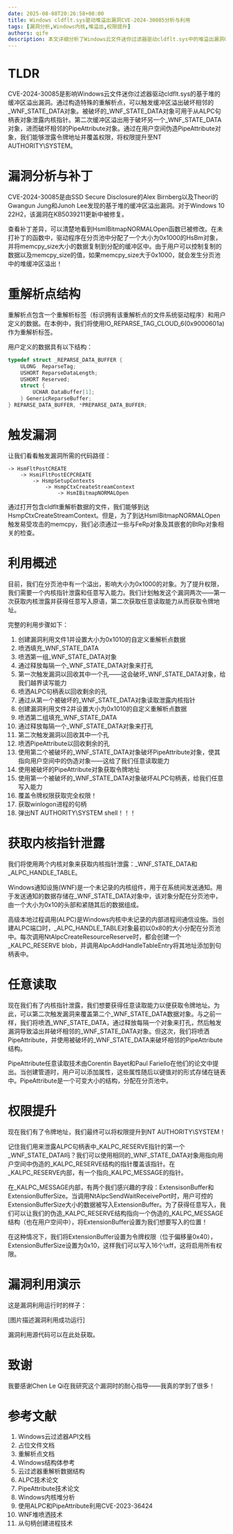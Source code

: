 ```yaml
---
date: 2025-08-08T20:26:58+08:00
title: Windows cldflt.sys驱动堆溢出漏洞CVE-2024-30085分析与利用
tags: [漏洞分析,Windows内核,堆溢出,权限提升]
authors: qife
description: 本文详细分析了Windows云文件迷你过滤器驱动cldflt.sys中的堆溢出漏洞CVE-2024-30085，包括漏洞触发原理、利用技术实现内核指针泄露和任意读写，最终实现从普通用户到SYSTEM权限的提升过程。
---
```


# TLDR
CVE-2024-30085是影响Windows云文件迷你过滤器驱动cldflt.sys的基于堆的缓冲区溢出漏洞。通过构造特殊的重解析点，可以触发缓冲区溢出破坏相邻的_WNF_STATE_DATA对象。被破坏的_WNF_STATE_DATA对象可用于从ALPC句柄表对象泄露内核指针。第二次缓冲区溢出用于破坏另一个_WNF_STATE_DATA对象，进而破坏相邻的PipeAttribute对象。通过在用户空间伪造PipeAttribute对象，我们能够泄露令牌地址并覆盖权限，将权限提升至NT AUTHORITY\SYSTEM。

# 漏洞分析与补丁
CVE-2024-30085是由SSD Secure Disclosure的Alex Birnberg以及Theori的Gwangun Jung和Junoh Lee发现的基于堆的缓冲区溢出漏洞。对于Windows 10 22H2，该漏洞在KB5039211更新中被修复。

查看补丁差异，可以清楚地看到HsmIBitmapNORMALOpen函数已被修改。在未打补丁的函数中，驱动程序在分页池中分配了一个大小为0x1000的HsBm对象，并将memcpy_size大小的数据复制到分配的缓冲区中。由于用户可以控制复制的数据以及memcpy_size的值，如果memcpy_size大于0x1000，就会发生分页池中的堆缓冲区溢出！

# 重解析点结构
重解析点包含一个重解析标签（标识拥有该重解析点的文件系统驱动程序）和用户定义的数据。在本例中，我们将使用IO_REPARSE_TAG_CLOUD_6(0x9000601a)作为重解析标签。

用户定义的数据具有以下结构：
```c
typedef struct _REPARSE_DATA_BUFFER {
    ULONG  ReparseTag;
    USHORT ReparseDataLength;
    USHORT Reserved;
    struct {
        UCHAR DataBuffer[1];
    } GenericReparseBuffer;
} REPARSE_DATA_BUFFER, *PREPARSE_DATA_BUFFER;
```

# 触发漏洞
让我们看看触发漏洞所需的代码路径：
```
-> HsmFltPostCREATE
    -> HsmiFltPostECPCREATE
        -> HsmpSetupContexts
            -> HsmpCtxCreateStreamContext
                -> HsmIBitmapNORMALOpen
```
通过打开包含cldflt重解析数据的文件，我们能够到达HsmpCtxCreateStreamContext。但是，为了到达HsmIBitmapNORMALOpen触发易受攻击的memcpy，我们必须通过一些与FeRp对象及其嵌套的BtRp对象相关的检查。

# 利用概述
目前，我们在分页池中有一个溢出，影响大小为0x1000的对象。为了提升权限，我们需要一个内核指针泄露和任意写入能力。我们计划触发这个漏洞两次——第一次获取内核泄露并获得任意写入原语，第二次获取任意读取能力从而获取令牌地址。

完整的利用步骤如下：
1. 创建漏洞利用文件1并设置大小为0x1010的自定义重解析点数据
2. 喷洒填充_WNF_STATE_DATA
3. 喷洒第一组_WNF_STATE_DATA对象
4. 通过释放每隔一个_WNF_STATE_DATA对象来打孔
5. 第一次触发漏洞以回收其中一个孔——这会破坏_WNF_STATE_DATA对象，给我们越界读写能力
6. 喷洒ALPC句柄表以回收剩余的孔
7. 通过从第一个被破坏的_WNF_STATE_DATA对象读取泄露内核指针
8. 创建漏洞利用文件2并设置大小为0x1010的自定义重解析点数据
9. 喷洒第二组填充_WNF_STATE_DATA
10. 通过释放每隔一个_WNF_STATE_DATA对象来打孔
11. 第二次触发漏洞以回收其中一个孔
12. 喷洒PipeAttribute以回收剩余的孔
13. 使用第二个被破坏的_WNF_STATE_DATA对象破坏PipeAttribute对象，使其指向用户空间中的伪造对象——这给了我们任意读取能力
14. 使用被破坏的PipeAttribute对象获取令牌地址
15. 使用第一个被破坏的_WNF_STATE_DATA对象破坏ALPC句柄表，给我们任意写入能力
16. 覆盖令牌权限获取完全权限！
17. 获取winlogon进程的句柄
18. 弹出NT AUTHORITY\SYSTEM shell！！！

# 获取内核指针泄露
我们将使用两个内核对象来获取内核指针泄露：_WNF_STATE_DATA和_ALPC_HANDLE_TABLE。

Windows通知设施(WNF)是一个未记录的内核组件，用于在系统间发送通知。用于发送通知的数据存储在_WNF_STATE_DATA对象中，该对象分配在分页池中，由一个大小为0x10的头部和紧随其后的数据组成。

高级本地过程调用(ALPC)是Windows内核中未记录的内部进程间通信设施。当创建ALPC端口时，_ALPC_HANDLE_TABLE对象最初以0x80的大小分配在分页池中。每次调用NtAlpcCreateResourceReserve时，都会创建一个_KALPC_RESERVE blob，并调用AlpcAddHandleTableEntry将其地址添加到句柄表中。

# 任意读取
现在我们有了内核指针泄露，我们想要获得任意读取能力以便获取令牌地址。为此，可以第二次触发漏洞来覆盖第二个_WNF_STATE_DATA数据对象。与之前一样，我们将喷洒_WNF_STATE_DATA，通过释放每隔一个对象来打孔，然后触发漏洞导致溢出并破坏相邻的_WNF_STATE_DATA对象。但这次，我们将喷洒PipeAttribute，并使用被破坏的_WNF_STATE_DATA来破坏相邻的PipeAttribute结构。

PipeAttribute任意读取技术由Corentin Bayet和Paul Fariello在他们的论文中提出。当创建管道时，用户可以添加属性，这些属性随后以键值对的形式存储在链表中。PipeAttribute是一个可变大小的结构，分配在分页池中。

# 权限提升
现在我们有了令牌地址，我们最终可以将权限提升到NT AUTHORITY\SYSTEM！

记住我们用来泄露ALPC句柄表中_KALPC_RESERVE指针的第一个_WNF_STATE_DATA吗？我们可以使用相同的_WNF_STATE_DATA对象用指向用户空间中伪造的_KALPC_RESERVE结构的指针覆盖该指针。在_KALPC_RESERVE内部，有一个指向_KALPC_MESSAGE的指针。

在_KALPC_MESSAGE内部，有两个我们感兴趣的字段：ExtensisonBuffer和ExtensionBufferSize。当调用NtAlpcSendWaitReceivePort时，用户可控的ExtensionBufferSize大小的数据被写入ExtensionBuffer。为了获得任意写入，我们可以让我们的伪造_KALPC_RESERVE结构指向一个伪造的_KALPC_MESSAGE结构（也在用户空间中），将ExtensionBuffer设置为我们想要写入的位置！

在这种情况下，我们将ExtensionBuffer设置为令牌权限（位于偏移量0x40），ExtensionBufferSize设置为0x10，这样我们可以写入16个\xff，这将启用所有权限。

# 漏洞利用演示
这是漏洞利用运行时的样子：

[图片描述漏洞利用成功运行]

漏洞利用源代码可以在此处获取。

# 致谢
我要感谢Chen Le Qi在我研究这个漏洞时的耐心指导——我真的学到了很多！

# 参考文献
1. Windows云过滤器API文档
2. 占位文件文档
3. 重解析点文档
4. Windows结构体参考
5. 云过滤器重解析数据结构
6. ALPC技术论文
7. PipeAttribute技术论文
8. Windows内核堆分析
9. 使用ALPC和PipeAttribute利用CVE-2023-36424
10. WNF堆喷洒技术
11. 从句柄创建进程技术
